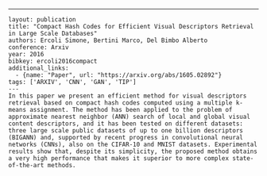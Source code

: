 ---
    layout: publication
    title: "Compact Hash Codes for Efficient Visual Descriptors Retrieval in Large Scale Databases"
    authors: Ercoli Simone, Bertini Marco, Del Bimbo Alberto
    conference: Arxiv
    year: 2016
    bibkey: ercoli2016compact
    additional_links:
      - {name: "Paper", url: "https://arxiv.org/abs/1605.02892"}
    tags: ['ARXIV', 'CNN', 'GAN', 'TIP']
    ---
    In this paper we present an efficient method for visual descriptors retrieval based on compact hash codes computed using a multiple k-means assignment. The method has been applied to the problem of approximate nearest neighbor (ANN) search of local and global visual content descriptors, and it has been tested on different datasets: three large scale public datasets of up to one billion descriptors (BIGANN) and, supported by recent progress in convolutional neural networks (CNNs), also on the CIFAR-10 and MNIST datasets. Experimental results show that, despite its simplicity, the proposed method obtains a very high performance that makes it superior to more complex state-of-the-art methods.
